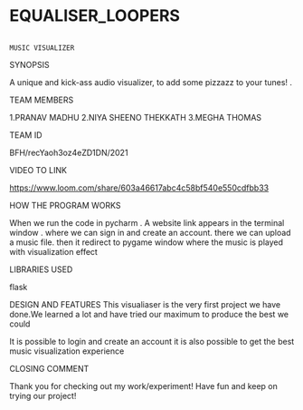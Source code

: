 # EQUALISER_LOOPERS

                                                                        MUSIC VISUALIZER
SYNOPSIS

A unique and kick-ass audio visualizer, to add some pizzazz to your tunes! .

TEAM MEMBERS

1.PRANAV MADHU
2.NIYA SHEENO THEKKATH
3.MEGHA THOMAS

TEAM ID

BFH/recYaoh3oz4eZD1DN/2021

VIDEO TO LINK

https://www.loom.com/share/603a46617abc4c58bf540e550cdfbb33

HOW THE PROGRAM WORKS
 
 When we run the code in pycharm .
 A website link appears in the terminal window .
 where we can sign in and create an account.
 there we can upload a music file.
 then it redirect to pygame window where the music is played with visualization effect
 

LIBRARIES USED

flask

  
  



DESIGN AND FEATURES
This visualiaser is the very first project we have done.We  learned a lot and have tried our maximum to produce  the best we could

It is possible to login and create an account it is also possible to get the best music visualization experience


CLOSING COMMENT

Thank you for checking out my work/experiment! 
Have fun and keep on trying our project!

